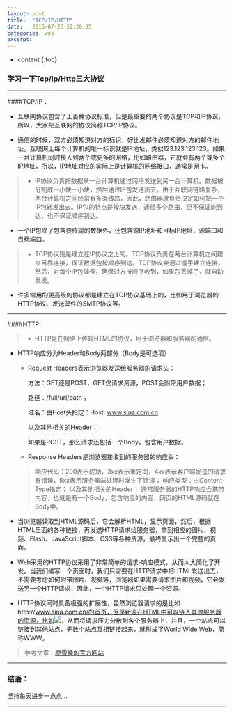 ```yaml
---
layout: post
title:  "TCP/IP/HTTP"
date:   2015-07-26 22:20:05
categories: web
excerpt: 
---
```


* content
{:toc}


### 学习一下Tcp/Ip/Http三大协议

---

####TCP/IP：

* 互联网协议包含了上百种协议标准，但是最重要的两个协议是TCP和IP协议，所以，大家把互联网的协议简称TCP/IP协议。

* 通信的时候，双方必须知道对方的标识，好比发邮件必须知道对方的邮件地址。互联网上每个计算机的唯一标识就是IP地址，类似123.123.123.123。如果一台计算机同时接入到两个或更多的网络，比如路由器，它就会有两个或多个IP地址，所以，IP地址对应的实际上是计算机的网络接口，通常是网卡。

> * IP协议负责把数据从一台计算机通过网络发送到另一台计算机。数据被分割成一小块一小块，然后通过IP包发送出去。由于互联网链路复杂，两台计算机之间经常有多条线路，因此，路由器就负责决定如何把一个IP包转发出去。IP包的特点是按块发送，途径多个路由，但不保证能到达，也不保证顺序到达。

* 一个IP包除了包含要传输的数据外，还包含源IP地址和目标IP地址，源端口和目标端口。

> * TCP协议则是建立在IP协议之上的。TCP协议负责在两台计算机之间建立可靠连接，保证数据包按顺序到达。TCP协议会通过握手建立连接，然后，对每个IP包编号，确保对方按顺序收到，如果包丢掉了，就自动重发。

* 许多常用的更高级的协议都是建立在TCP协议基础上的，比如用于浏览器的HTTP协议、发送邮件的SMTP协议等。

---

####HTTP:

> * HTTP是在网络上传输HTML的协议，用于浏览器和服务器的通信。

* HTTP响应分为Header和Body两部分（Body是可选项）

  * Request Headers表示浏览器发送给服务器的请求头：
    
    方法：GET还是POST，GET仅请求资源，POST会附带用户数据；
    
    路径：/full/url/path；

    域名：由Host头指定：Host: www.sina.com.cn

    以及其他相关的Header；

    如果是POST，那么请求还包括一个Body，包含用户数据。
    
  * Response Headers是浏览器接收到的服务器的响应头：
    
   > 响应代码：200表示成功，3xx表示重定向，4xx表示客户端发送的请求有错误，5xx表示服务器端处理时发生了错误；
    响应类型：由Content-Type指定；
    以及其他相关的Header；
    通常服务器的HTTP响应会携带内容，也就是有一个Body，包含响应的内容，网页的HTML源码就在Body中。

* 当浏览器读取到HTML源码后，它会解析HTML，显示页面，然后，根据HTML里面的各种链接，再发送HTTP请求给服务器，拿到相应的图片、视频、Flash、JavaScript脚本、CSS等各种资源，最终显示出一个完整的页面。

* Web采用的HTTP协议采用了非常简单的请求-响应模式，从而大大简化了开发。当我们编写一个页面时，我们只需要在HTTP请求中把HTML发送出去，不需要考虑如何附带图片、视频等，浏览器如果需要请求图片和视频，它会发送另一个HTTP请求，因此，一个HTTP请求只处理一个资源。

* HTTP协议同时具备极强的扩展性，虽然浏览器请求的是比如http://www.sina.com.cn/的首页，但是新浪在HTML中可以链入其他服务器的资源，比如<img src="http://i1.sinaimg.cn/home/2013/1008/U8455P30DT20131008135420.png">，从而将请求压力分散到各个服务器上，并且，一个站点可以链接到其他站点，无数个站点互相链接起来，就形成了World Wide Web，简称WWW。


> 参考文章：[廖雪峰的官方网站](http://www.liaoxuefeng.com/wiki/0014316089557264a6b348958f449949df42a6d3a2e542c000/001432011939547478fd5482deb47b08716557cc99764e0000)

---

### 结语：

坚持每天进步一点点...

---